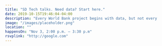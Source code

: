 ```yaml
---
title: "SD Tech talks. Need data? Start here."
date: 2019-10-15T19:46:04-04:00
description: "Every World Bank project begins with data, but not every project takes advantage of the open and proprietary data sources available to all staff. Learn how to level up your project data acquisition strategy in this lightning talk + gameshow mash-up."
image: "/images/placeholder.png"
location: ""
happensOn: "Nov 3, 2:00 p.m. – 3:30 p.m"
rsvplink: "http://google.com"
---
```

